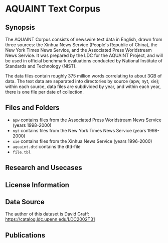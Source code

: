 # AQUAINT Text Corpus 

## Synopsis

The AQUAINT Corpus consists of newswire text data in English, drawn from three sources: the Xinhua News Service (People's Republic of China), the New York Times News Service, and the Associated Press Worldstream News Service. It was prepared by the LDC for the AQUAINT Project, and will be used in official benchmark evaluations conducted by National Institute of Standards and Technology (NIST).

The data files contain roughly 375 million words correlating to about 3GB of data. The text data are separated into directories by source (apw, nyt, xie); within each source, data files are subdivided by year, and within each year, there is one file per date of collection.

## Files and Folders

- `apw` contains files from the Associated Press Worldstream News Service (years 1998-2000)
- `nyt` contains files from the New York Times News Service (years 1998-2000)
- `xie` contains files from the Xinhua News Service (years 1996-2000)
- `aquaint.dtd` contains the dtd-file
- `file.tbl`

## Research and Usecases
## License Information
## Data Source
The author of this dataset is David Graff: https://catalog.ldc.upenn.edu/LDC2002T31
## Publications
